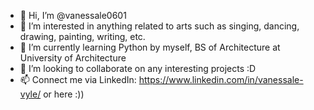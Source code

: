 - 👋 Hi, I’m @vanessale0601
- 👀 I’m interested in anything related to arts such as singing, dancing, drawing, painting, writing, etc.
- 🌱 I’m currently learning Python by myself, BS of Architecture at University of Architecture
- 💞️ I’m looking to collaborate on any interesting projects :D
- 📫 Connect me via LinkedIn: https://www.linkedin.com/in/vanessale-vyle/ or here :)) 

<!---
vanessale0601/vanessale0601 is a ✨ special ✨ repository because its `README.md` (this file) appears on your GitHub profile.
You can click the Preview link to take a look at your changes.
--->
